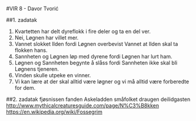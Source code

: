 #VIR 8 - Davor Tvorić

##1. zadatak

1. Kvartetten har delt dyreflokk i fire deler og ta en del ver.
2. Nei, Løgnen har villet mer.
3. Vannet slokket Ilden fordi Løgnen overbevist Vannet at Ilden skal ta flokken hans.
4. Sannheten og Løgnen løp med dyrene fordi Løgnen har lurt ham.
5. Løgnen og Sannheten begynte å slåss fordi Sannheten ikke skal bli Løgnens tjeneren.
6. Vinden skulle utpeke en vinner.
7. Vi kan lære at der skal alltid være løgner og vi må alltid være forberedte for dem.

##2. zadatak
fjøsnissen
fanden
Askeladden
småfolket
draugen
deilidgasten
http://www.mythicalcreaturesguide.com/page/N%C3%B8kken
https://en.wikipedia.org/wiki/Fossegrim